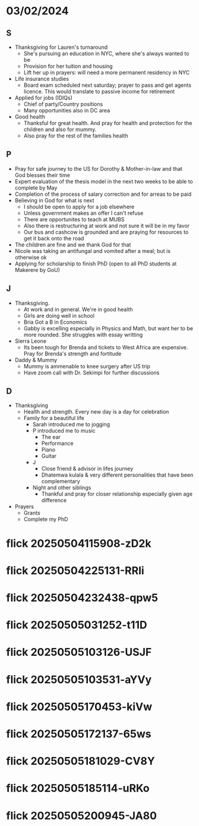 # 03/02/2024

## S
- Thanksgiving for Lauren's turnaround
   - She's pursuing an education in NYC, where she's always wanted to be
   - Provision for her tuition and housing
   - Lift her up in prayers: will need a more permanent residency in NYC 
- Life insurance studies
   - Board exam scheduled next saturday; prayer to pass and get agents licence. This would translate to passive income for retirement
- Applied for jobs (IDIQs)
   - Chief of party/Country positions
   - Many opportunities also in DC area 
- Good health
   - Thanksful for great health. And pray for health and protection for the children and also for mummy.
   - Also pray for the rest of the families health 
## P
- Pray for safe journey to the US for Dorothy & Mother-in-law and that God blesses their time
- Expert evaluation of the thesis model in the next two weeks to be able to complete by May
- Completion of the process of salary correction and for arreas to be paid
- Believing in God for what is next
   - I should be open to apply for a job elsewhere
   - Unless government makes an offer I can't refuse
   - There are opportunites to teach at MUBS
   - Also there is restructuring at work and not sure it will be in my favor
   - Our bus and cashcow is grounded and are praying for resources to get it back onto the road
- The children are fine and we thank God for that
- Nicole was taking an antifungal and vomited after a meal; but is otherwise ok
- Applying for scholarship to finish PhD (open to all PhD students at Makerere by GoU)
## J 
- Thanksgiving.
   - At work and in general. We're in good health
   - Girls are doing well in school
   - Bria Got a B in Economics
   - Gabby is excelling especially in Physics and Math, but want her to be more rounded. She struggles with essay writting
- Sierra Leone
   - Its been tough for Brenda and tickets to West Africa are expensive. Pray for Brenda's strength and fortitude
- Daddy & Mummy
   - Mummy is ammenable to knee surgery after US trip
   - Have zoom call with Dr. Sekimpi for further discussions 
## D
- Thanksgiving
   - Health and strength. Every new day is a day for celebration
   - Family for a beautiful life
      - Sarah introduced me to jogging
      - P introduced me to music
         - The ear
         - Performance
         - Piano
         - Guitar
      - J
         - Close friend & advisor in lifes journey
         - Dhatemwa kulala & very different personalities that have been complementary
      - Night and other siblings
         - Thankful and pray for closer relationship especially given age difference
- Prayers
   - Grants
   - Complete my PhD    
# flick 20250504115908-zD2k
# flick 20250504225131-RRli
# flick 20250504232438-qpw5
# flick 20250505031252-t11D
# flick 20250505103126-USJF
# flick 20250505103531-aYVy
# flick 20250505170453-kiVw
# flick 20250505172137-65ws
# flick 20250505181029-CV8Y
# flick 20250505185114-uRKo
# flick 20250505200945-JA80
